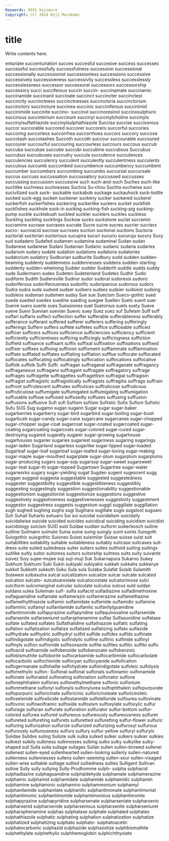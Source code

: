 ```yaml
---
Keywords: 9591 kojimura
Copyright: (C) 2024 Koji Murakami
---
```


# title

Write contents here.



enturiate
succenturiation succes succesful succesive success successes successful successfully successfulness succession
successional successionally successionist successionless successions successive successively successiveness successivity successless
successlessly successlessness successor successoral successors successorship successory succi succiferous succin
succin- succinamate succinamic succinamide succinanil succinate succinct succincter succinctest succinctly
succinctness succinctnesses succinctoria succinctorium succinctory succincture succinea succinic succiniferous succinimid
succinimide succinite succino- succinol succinoresinol succinosulphuric succinous succintorium succinum succinyl
succinylcholine succinyls succinylsulfathiazole succinylsulphathiazole Succisa succise succivorous succor succorable succored
succorer succorers succorful succories succoring succorless succorrhea succorrhoea succors succory
succose succotash succotashes Succoth succoth succour succourable succoured succourer succourful
succouring succourless succours succous succub succuba succubae succube succubi succubine
succubous Succubus succubus succubuses succudry succula succulence succulences succulencies succulency
succulent succulently succulentness succulents succulous succumb succumbed succumbence succumbency succumbent
succumber succumbers succumbing succumbs succursal succursale succus succuss succussation succussatory
succussed succusses succussing succussion succussive such such-and-such Suches such-like suchlike
suchness suchnesses Suchos Su-chou Suchta suchwise suci sucivilized suck suck-
suckable suckabob suckage suckauhock suck-bottle sucked suck-egg sucken suckener suckeny
sucker suckered suckerel suckerfish suckerfishes suckering suckerlike suckers sucket suckfish
suckfishes suckhole suck-in sucking sucking-fish sucking-pig sucking-pump suckle sucklebush suckled
suckler sucklers suckles suckless Suckling suckling sucklings Suckow sucks suckstone
suclat sucramin sucramine sucrase sucrases sucrate Sucre sucre sucres sucrier
sucriers sucro- sucroacid sucrose sucroses suction suctional suctions Suctoria suctorial
suctorian suctorious sucupira sucuri sucuriu sucuruju sucury Sucy sud sudadero
Sudafed sudamen sudamina sudaminal Sudan sudan Sudanese sudanese Sudani Sudanian
Sudanic sudanic sudaria sudaries sudarium sudary sudate sudation sudations sudatoria
sudatories sudatorium sudatory Sudburian sudburite Sudbury sudd sudden sudden-beaming suddenly
suddenness suddennesses suddens sudden-starting suddenty sudden-whelming Sudder sudder Sudderth suddle
sudds suddy sude Sudermann sudes Sudeten Sudetenland Sudetes Sudhir Sudic
sudiform Sudith Sudlersville Sudnor sudor sudoral sudoresis sudoric sudoriferous sudoriferousness
sudorific sudoriparous sudorous sudors Sudra sudra suds sudsed sudser sudsers
sudses sudsier sudsiest sudsing sudsless sudsman sudsmen sudsy Sue sue
Suecism Sueco-gothic sued suede sueded suedes suedine sueding suegee Suellen
Suelo suent suer Suerre suers suerte sues Suessiones suet Suetonius
suets suety Sueve sueve Suevi Suevian suevian Suevic suey Suez
suez suf Sufeism Suff suff suffari suffaris suffect suffection suffer
sufferable sufferableness sufferably sufferance sufferant suffered sufferer sufferers suffering sufferingly
sufferings Suffern suffers suffete suffetes suffice sufficeable sufficed sufficer sufficers
suffices sufficience sufficiencies sufficiency sufficient sufficiently sufficientness sufficing sufficingly sufficingness
suffiction Suffield suffisance suffisant suffix suffixal suffixation suffixations suffixed suffixer
suffixes suffixing suffixion suffixment sufflaminate sufflamination sufflate sufflated sufflates sufflating
sufflation sufflue suffocate suffocated suffocates suffocating suffocatingly suffocation suffocations suffocative
Suffolk suffolk Suffr Suffr. suffragan suffraganal suffraganate suffragancy suffraganeous suffragans
suffragant suffragate suffragatory suffrage suffrages suffragette suffragettes suffragettism suffragial suffragism
suffragist suffragistic suffragistically suffragists suffragitis suffrago suffrain suffront suffrutescent suffrutex
suffrutices suffruticose suffruticous suffruticulose suffumigate suffumigated suffumigating suffumigation suffusable suffuse
suffused suffusedly suffuses suffusing suffusion suffusions suffusive Sufi sufi Sufiism
sufiism Sufiistic Sufis Sufism Sufistic Sufu SUG Sug sugamo sugan
sugann Sugar sugar sugar-baker sugarberries sugarberry sugar-bird sugarbird sugar-boiling sugar-bush
sugarbush sugar-candy sugar-cane sugarcane sugarcanes sugar-chopped sugar-chopper sugar-coat sugarcoat sugar-coated
sugarcoated sugar-coating sugarcoating sugarcoats sugar-colored sugar-cured sugar-destroying sugared sugarelly sugarer
sugar-growing sugarhouse sugarhouses sugarier sugaries sugariest sugariness sugaring sugarings sugar-laden
Sugarland sugarless sugarlike sugar-lipped sugar-loaded Sugarloaf sugar-loaf sugarloaf sugar-loafed sugar-loving
sugar-making sugar-maple sugar-mouthed sugarplate sugar-plum sugarplum sugarplums sugar-producing sugars sugar-sop
sugarsop sugar-sweet sugarsweet sugar-teat sugar-tit sugar-topped Sugartown Sugartree sugar-water sugarworks
sugary sugar-yielding sugat Sugden sugent sugescent sugg suggan suggest suggesta
suggestable suggested suggestedness suggester suggestibility suggestible suggestibleness suggestibly suggesting suggestingly
suggestion suggestionability suggestionable suggestionism suggestionist suggestionize suggestions suggestive suggestively suggestiveness
suggestivenesses suggestivity suggestment suggestor suggestress suggests suggestum suggil suggillate suggillation
sugh sughed sughing sughs sugi Sugihara sugillate sugis sugsloot suguaro
Suh Suhail Suharto suhuaro Sui sui suicidal suicidalism suicidally suicidalwise
suicide suicided suicides suicidical suiciding suicidism suicidist suicidology suicism SUID
suid Suidae suidian suiform suikerbosch suiline suilline Suilmann suimate Suina
suine suing suingly suint suints Suiogoth Suiogothic suiogothic Suiones Suisei
suisimilar Suisse suisse suist suit suitabilities suitability suitable suitableness suitably
suitcase suitcases suit-dress suite suited suitedness suiter suiters suites suithold
suiting suitings suitlike suitly suitor suitoress suitors suitorship suitress suits
suity suivante suivez Suiy sujee-mujee suji suji-muji Suk Sukarnapura Sukarno
Sukey Sukhum Sukhumi Suki Sukin sukiyaki sukiyakis sukkah sukkahs sukkenye
sukkot Sukkoth sukkoth Suku Sula sula Sulaba Sulafat Sulaib Sulamith
Sulawesi sulbasutra sulcal sulcalization sulcalize sulcar sulcate sulcated sulcation sulcato-
sulcatoareolate sulcatocostate sulcatorimose sulci sulciform sulcomarginal sulcular sulculate sulculus sulcus
suld suldan suldans sulea Suleiman sulf- sulfa sulfacid sulfadiazine sulfadimethoxine
sulfaguanidine sulfamate sulfamerazin sulfamerazine sulfamethazine sulfamethylthiazole sulfamic sulfamidate sulfamide sulfamidic
sulfamine sulfaminic sulfamyl sulfanilamide sulfanilic sulfanilylguanidine sulfantimonide sulfapyrazine sulfapyridine sulfaquinoxaline
sulfarsenide sulfarsenite sulfarseniuret sulfarsphenamine sulfas Sulfasuxidine sulfatase sulfate sulfated sulfates
Sulfathalidine sulfathiazole sulfatic sulfating sulfation sulfatization sulfatize sulfatized sulfatizing sulfato
sulfazide sulfhydrate sulfhydric sulfhydryl sulfid sulfide sulfides sulfids sulfinate sulfindigotate
sulfindigotic sulfindylic sulfine sulfinic sulfinide sulfinyl sulfinyls sulfion sulfionide sulfisoxazole
sulfite sulfites sulfitic sulfito sulfo sulfoacid sulfoamide sulfobenzide sulfobenzoate sulfobenzoic
sulfobismuthite sulfoborite sulfocarbamide sulfocarbimide sulfocarbolate sulfocarbolic sulfochloride sulfocyan sulfocyanide sulfofication
sulfogermanate sulfohalite sulfohydrate sulfoindigotate sulfoleic sulfolysis sulfomethylic sulfon- Sulfonal sulfonal
sulfonals sulfonamic sulfonamide sulfonate sulfonated sulfonating sulfonation sulfonator sulfone sulfonephthalein
sulfones sulfonethylmethane sulfonic sulfonium sulfonmethane sulfonyl sulfonyls sulfonylurea sulfophthalein sulfopurpurate
sulfopurpuric sulforicinate sulforicinic sulforicinoleate sulforicinoleic sulfoselenide sulfosilicide sulfostannide sulfotelluride sulfourea
sulfovinate sulfovinic sulfowolframic sulfoxide sulfoxism sulfoxylate sulfoxylic sulfur sulfurage sulfuran
sulfurate sulfuration sulfurator sulfur-bottom sulfur-colored sulfurea sulfured sulfureous sulfureously sulfureousness
sulfuret sulfureted sulfureting sulfurets sulfuretted sulfuretting sulfur-flower sulfuric sulfuring sulfurization
sulfurize sulfurized sulfurizing sulfurosyl sulfurous sulfurously sulfurousness sulfurs sulfury sulfur-yellow
sulfuryl sulfuryls Sulidae Sulides suling Suliote sulk sulka sulked sulker
sulkers sulkier sulkies sulkiest sulkily sulkiness sulkinesses sulking sulks sulky
sulkylike sulky-shaped sull Sulla sulla sullage sullages Sullan sullen sullen-browed
sullener sullenest sullen-eyed sullenhearted sullen-looking sullenly sullen-natured sullenness sullennesses sullens
sullen-seeming sullen-sour sullen-visaged sullen-wise sulliable sulliage sullied sulliedness sullies Sulligent
Sullivan sullow Sully sully sullying Sully-Prudhomme sulph- sulpha sulphacid sulphadiazine
sulphaguanidine sulphaldehyde sulphamate sulphamerazine sulphamic sulphamid sulphamidate sulphamide sulphamidic sulphamin
sulphamine sulphaminic sulphamino sulphammonium sulphamyl sulphanilamide sulphanilate sulphanilic sulphantimonate sulphantimonial
sulphantimonic sulphantimonide sulphantimonious sulphantimonite sulphapyrazine sulphapyridine sulpharsenate sulpharseniate sulpharsenic sulpharsenid
sulpharsenide sulpharsenious sulpharsenite sulpharseniuret sulpharsphenamine sulphas sulphatase sulphate sulphated sulphates
sulphathiazole sulphatic sulphating sulphation sulphatization sulphatize sulphatized sulphatizing sulphato sulphato-
sulphatoacetic sulphatocarbonic sulphazid sulphazide sulphazotize sulphbismuthite sulphethylate sulphethylic sulphhemoglobin sulphichthyolate
